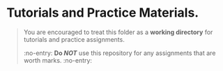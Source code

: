 # Tutorials and Practice Materials.

> You are encouraged to treat this folder as a **working directory** for tutorials and practice assignments.
> 
> :no-entry: **Do *NOT*** use this repository for any assignments that are worth marks. :no-entry:
